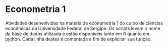 # Econometria 1
Atividades desenvolvidas na matéria de econometria 1 do curso de ciências econômicas da Universidade Federal de Sergipe. Os scripts levam o nome da base de dados utilizada e estão disponíveis tanto em R quanto em python. Cada linha destes é comentada a fim de explicitar sua função.
